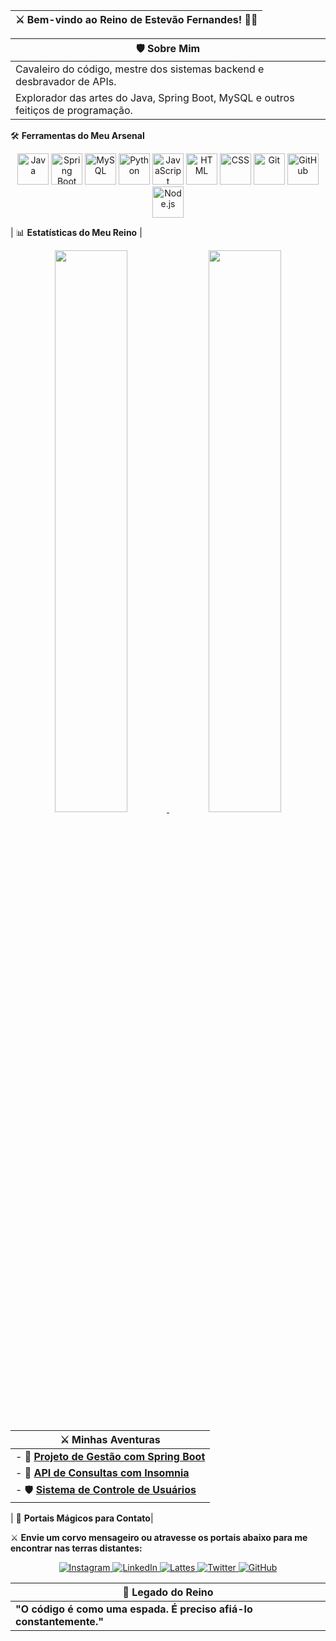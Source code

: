 | ⚔️ **Bem-vindo ao Reino de Estevão Fernandes! 🏰🐉** |
|-----------------------------------------------------|

| 🛡️ **Sobre Mim**                                                                                     |
|------------------------------------------------------------------------------------------------------|
| Cavaleiro do código, mestre dos sistemas backend e desbravador de APIs.                              |
| Explorador das artes do Java, Spring Boot, MySQL e outros feitiços de programação.                   |

 🛠️ **Ferramentas do Meu Arsenal**                                                                    

 <p align="center">                                                                                  
 <img src="https://cdn.jsdelivr.net/gh/devicons/devicon/icons/java/java-original.svg" width="50" height="50" alt="Java"/> 
 <img src="https://cdn.jsdelivr.net/gh/devicons/devicon/icons/spring/spring-original.svg" width="50" height="50" alt="Spring Boot"/> 
 <img src="https://cdn.jsdelivr.net/gh/devicons/devicon/icons/mysql/mysql-original.svg" width="50" height="50" alt="MySQL"/> 
 <img src="https://cdn.jsdelivr.net/gh/devicons/devicon/icons/python/python-original.svg" width="50" height="50" alt="Python"/> 
 <img src="https://cdn.jsdelivr.net/gh/devicons/devicon/icons/javascript/javascript-original.svg" width="50" height="50" alt="JavaScript"/> 
 <img src="https://cdn.jsdelivr.net/gh/devicons/devicon/icons/html5/html5-original.svg" width="50" height="50" alt="HTML"/> 
 <img src="https://cdn.jsdelivr.net/gh/devicons/devicon/icons/css3/css3-original.svg" width="50" height="50" alt="CSS"/> 
 <img src="https://cdn.jsdelivr.net/gh/devicons/devicon/icons/git/git-original.svg" width="50" height="50" alt="Git"/> 
 <img src="https://cdn.jsdelivr.net/gh/devicons/devicon/icons/github/github-original.svg" width="50" height="50" alt="GitHub"/> 
 <img src="https://cdn.jsdelivr.net/gh/devicons/devicon/icons/nodejs/nodejs-original.svg" width="50" height="50" alt="Node.js"/> 
 </p>                                                                                                 

| 📊 **Estatísticas do Meu Reino**                                                                     |

 <p align="center">                                                                                  
 <a href="https://github.com/EstevaoFernande744" target="_blank">                                   
 <img src="https://github-readme-stats.vercel.app/api?username=EstevaoFernande744&show_icons=true&theme=radical" width="48%"/> 
 </a>                                                                                                
 <a href="https://github.com/EstevaoFernande744" target="_blank">                                   
 <img src="https://github-readme-stats.vercel.app/api/top-langs/?username=EstevaoFernande744&layout=compact&theme=radical" width="48%"/> 
 </a>                                                                                                
 </p>                                                                                                 

| ⚔️ **Minhas Aventuras**                                                                             |
|------------------------------------------------------------------------------------------------------|
| - 🏹 [**Projeto de Gestão com Spring Boot**](https://github.com/EstevaoFernande744/projeto-gestao-spring) |
| - 🐉 [**API de Consultas com Insomnia**](https://github.com/EstevaoFernande744/api-consultas)         |
| - 🛡️ [**Sistema de Controle de Usuários**](https://github.com/EstevaoFernande744/sistema-controle-usuarios) |

| 🐉 **Portais Mágicos para Contato**|                                                              

 ⚔️ **Envie um corvo mensageiro ou atravesse os portais abaixo para me encontrar nas terras distantes:** 
 <p align="center">                                                                                  
 <a href="https://www.instagram.com/estevaofernandes_/" target="_blank">                             
 <img src="https://img.shields.io/badge/Instagram-E4405F?style=for-the-badge&logo=instagram&logoColor=white" alt="Instagram"/> 
 </a>                                                                                                
 <a href="https://www.linkedin.com/in/estev%C3%A3o-fernandes-840a89334/" target="_blank">            
 <img src="https://img.shields.io/badge/LinkedIn-0077B5?style=for-the-badge&logo=linkedin&logoColor=white" alt="LinkedIn"/> 
 </a>                                                                                                
 <a href="http://lattes.cnpq.br/8405978172215447" target="_blank">                                   
 <img src="https://img.shields.io/badge/Lattes-006699?style=for-the-badge&logo=google-scholar&logoColor=white" alt="Lattes"/> 
 </a>                                                                                                
 <a href="https://x.com/Estevaofrnds74" target="_blank">                                             
 <img src="https://img.shields.io/badge/Twitter-1DA1F2?style=for-the-badge&logo=twitter&logoColor=white" alt="Twitter"/> 
 </a>                                                                                                
 <a href="https://github.com/EstevaoFernande744" target="_blank">                                    
 <img src="https://img.shields.io/badge/GitHub-181717?style=for-the-badge&logo=github&logoColor=white" alt="GitHub"/> 
 </a>                                                                                                
 </p>                                                                                                 

| 🐉 **Legado do Reino**                                                                               |
|------------------------------------------------------------------------------------------------------|
| **"O código é como uma espada. É preciso afiá-lo constantemente."**                                 |

